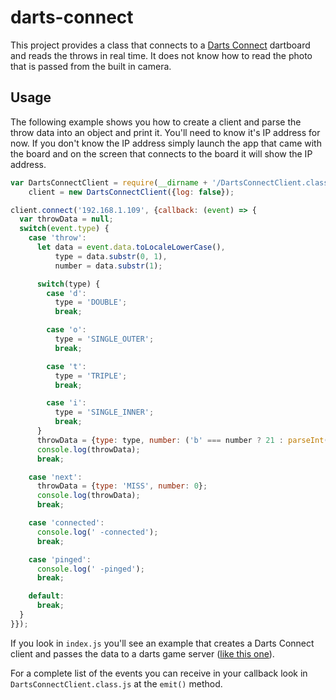 # darts-connect

This project provides a class that connects to a [Darts Connect](http://www.darts-connect.com) dartboard and reads the throws in real time. It does not know how to read the photo that is passed from the built in camera.

## Usage

The following example shows you how to create a client and parse the throw data into an object and print it. You'll need to know it's IP address for now. If you don't know the IP address simply launch the app that came with the board and on the screen that connects to the board it will show the IP address.

```javascript
var DartsConnectClient = require(__dirname + '/DartsConnectClient.class.js'),
    client = new DartsConnectClient({log: false});

client.connect('192.168.1.109', {callback: (event) => {
  var throwData = null;
  switch(event.type) {
    case 'throw':
      let data = event.data.toLocaleLowerCase(),
          type = data.substr(0, 1),
          number = data.substr(1);

      switch(type) {
        case 'd':
          type = 'DOUBLE';
          break;

        case 'o':
          type = 'SINGLE_OUTER';
          break;

        case 't':
          type = 'TRIPLE';
          break;

        case 'i':
          type = 'SINGLE_INNER';
          break;
      }
      throwData = {type: type, number: ('b' === number ? 21 : parseInt(number))};
      console.log(throwData);
      break;

    case 'next':
      throwData = {type: 'MISS', number: 0};
      console.log(throwData);
      break;

    case 'connected':
      console.log(' -connected');
      break;

    case 'pinged':
      console.log(' -pinged');
      break;

    default:
      break;
  }
}});
```

If you look in `index.js` you'll see an example that creates a Darts Connect client and passes the data to a darts game server ([like this one](https://github.com/archanglmr/dart-server)).

For a complete list of the events you can receive in your callback look in `DartsConnectClient.class.js` at the `emit()` method.